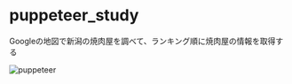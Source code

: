 # puppeteer_study

Googleの地図で新潟の焼肉屋を調べて、ランキング順に焼肉屋の情報を取得する

![puppeteer](https://user-images.githubusercontent.com/28310715/46021320-69511780-c11b-11e8-86d7-f6a0c61b64c5.gif)
